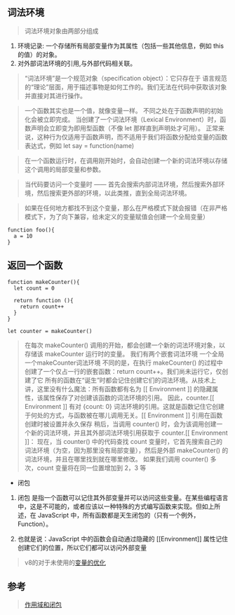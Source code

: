 ## 词法环境

> 词法环境对象由两部分组成

1. 环境记录:  一个存储所有局部变量作为其属性（包括一些其他信息，例如 this 的值）的对象。
2. 对外部词法环境的引用,与外部代码相关联。

> “词法环境”是一个规范对象（specification object）：它只存在于 语言规范 的“理论”层面，用于描述事物是如何工作的。我们无法在代码中获取该对象并直接对其进行操作。

> 一个函数其实也是一个值，就像变量一样。
> 不同之处在于函数声明的初始化会被立即完成。
> 当创建了一个词法环境（Lexical Environment）时，函数声明会立即变为即用型函数（不像 let 那样直到声明处才可用）。
> 正常来说，这种行为仅适用于函数声明，而不适用于我们将函数分配给变量的函数表达式，例如 let say = function(name)


> 在一个函数运行时，在调用刚开始时，会自动创建一个新的词法环境以存储这个调用的局部变量和参数。

> 当代码要访问一个变量时 —— 首先会搜索内部词法环境，然后搜索外部环境，然后搜索更外部的环境，以此类推，直到全局词法环境。

> 如果在任何地方都找不到这个变量，那么在严格模式下就会报错（在非严格模式下，为了向下兼容，给未定义的变量赋值会创建一个全局变量）
    
    function foo(){
      a = 10
    }

## 返回一个函数

    function makeCounter(){
      let count = 0

      return function (){
        return count++
      }
    }

    let counter = makeCounter()

> 在每次 makeCounter() 调用的开始，都会创建一个新的词法环境对象，以存储该 makeCounter 运行时的变量。
> 我们有两个嵌套词法环境 一个全局 一个makeCounter词法环境
> 不同的是，在执行 makeCounter() 的过程中创建了一个仅占一行的嵌套函数：return count++。我们尚未运行它，仅创建了它
> 所有的函数在“诞生”时都会记住创建它们的词法环境。从技术上讲，这里没有什么魔法：所有函数都有名为 [[ Environment ]] 的隐藏属性，该属性保存了对创建该函数的词法环境的引用。
> 因此，counter.[[ Environment ]] 有对 {count: 0} 词法环境的引用。这就是函数记住它创建于何处的方式，与函数被在哪儿调用无关。[[ Environment ]] 引用在函数创建时被设置并永久保存
> 稍后，当调用 counter() 时，会为该调用创建一个新的词法环境，并且其外部词法环境引用获取于 counter.[[ Environment ]]：
> 现在，当 counter() 中的代码查找 count 变量时，它首先搜索自己的词法环境（为空，因为那里没有局部变量），然后是外部 makeCounter() 的词法环境，并且在哪里找到就在哪里修改。
> 如果我们调用 counter() 多次，count 变量将在同一位置增加到 2，3 等

- 闭包
1. 闭包 是指一个函数可以记住其外部变量并可以访问这些变量。在某些编程语言中，这是不可能的，或者应该以一种特殊的方式编写函数来实现。但如上所述，在 JavaScript 中，所有函数都是天生闭包的（只有一个例外，Function）。

2. 也就是说：JavaScript 中的函数会自动通过隐藏的 [[Environment]] 属性记住创建它们的位置，所以它们都可以访问外部变量

> v8的对于未使用的[变量的优化](https://zh.javascript.info/closure#shi-ji-kai-fa-zhong-de-you-hua)

## 参考
> [作用域和闭包](https://zh.javascript.info/closure#ci-fa-huan-jing)